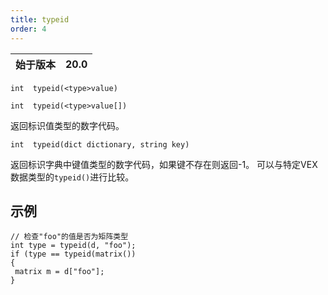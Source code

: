 ```yaml
---
title: typeid
order: 4
---
```

| 始于版本 | 20.0 |
| --- | --- |

`int  typeid(<type>value)`

`int  typeid(<type>value[])`

返回标识值类型的数字代码。

`int  typeid(dict dictionary, string key)`

返回标识字典中键值类型的数字代码，如果键不存在则返回-1。
可以与特定VEX数据类型的`typeid()`进行比较。

## 示例

```vex
// 检查"foo"的值是否为矩阵类型
int type = typeid(d, "foo");
if (type == typeid(matrix())
{
 matrix m = d["foo"];
}

```
